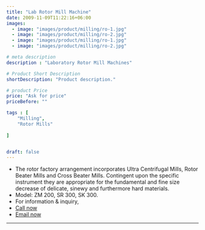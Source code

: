 ```yaml
---
title: "Lab Rotor Mill Machine"
date: 2009-11-09T11:22:16+06:00
images: 
  - image: "images/product/milling/ro-1.jpg"
  - image: "images/product/milling/ro-2.jpg"
  - image: "images/product/milling/ro-1.jpg"
  - image: "images/product/milling/ro-2.jpg"

# meta description
description : "Laboratory Rotor Mill Machines"

# Product Short Description
shortDescription: "Product description."

# product Price
price: "Ask for price"
priceBefore: ""

tags : [
    "Milling", 
    "Rotor Mills"
    
]


draft: false
---
```


* The rotor factory arrangement incorporates Ultra Centrifugal Mills, Rotor Beater Mills and Cross Beater Mills. Contingent upon the specific instrument they are appropriate for the fundamental and fine size decrease of delicate, sinewy and furthermore hard materials.
* Model: ZM 200, SR 300, SK 300. 
* For information & inquiry,
* [Call now](callto:+8801517182063)
* [Email now](mailto:sales@enviotech.com.bd)
***
